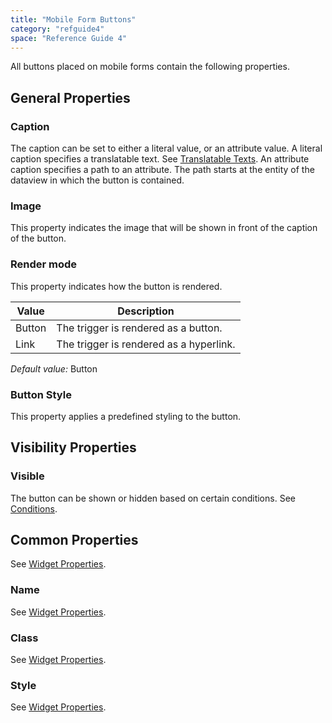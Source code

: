 ```yaml
---
title: "Mobile Form Buttons"
category: "refguide4"
space: "Reference Guide 4"
---
```

All buttons placed on mobile forms contain the following properties.

## General Properties

### Caption

The caption can be set to either a literal value, or an attribute value. A literal caption specifies a translatable text. See [Translatable Texts](Translatable+Texts). An attribute caption specifies a path to an attribute. The path starts at the entity of the dataview in which the button is contained.

### Image

This property indicates the image that will be shown in front of the caption of the button.

### Render mode

This property indicates how the button is rendered.

| Value | Description |
| --- | --- |
| Button | The trigger is rendered as a button. |
| Link | The trigger is rendered as a hyperlink. |

_Default value:_ Button

### Button Style

This property applies a predefined styling to the button.

## Visibility Properties

### Visible

The button can be shown or hidden based on certain conditions. See [Conditions](Conditions).

## Common Properties

See [Widget Properties](https://world.mendix.com/display/refguide4/Widget+Properties#WidgetProperties-CommonProperties).

### Name

See [Widget Properties](https://world.mendix.com/display/refguide4/Widget+Properties#WidgetProperties-CommonProperties).

### Class

See [Widget Properties](https://world.mendix.com/display/refguide4/Widget+Properties#WidgetProperties-CommonProperties).

### Style

See [Widget Properties](https://world.mendix.com/display/refguide4/Widget+Properties#WidgetProperties-CommonProperties).
